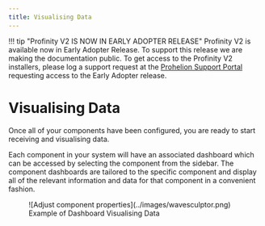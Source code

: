 ```yaml
---
title: Visualising Data
---
```


!!! tip "Profinity V2 IS NOW IN EARLY ADOPTER RELEASE"
    Profinity V2 is available now in Early Adopter Release.  To support this release we are making the documentation public.  To get access to the Profinity V2 installers, please log a support request at the [Prohelion Support Portal](https://prohelion.atlassian.net/servicedesk/customer/portals) requesting access to the Early Adopter release.

# Visualising Data

Once all of your components have been configured, you are ready to start receiving and visualising data.

Each component in your system will have an associated dashboard which can be accessed by selecting the component from the sidebar. The component dashboards are tailored to the specific component and display all of the relevant information and data for that component in a convenient fashion.

<figure markdown>
![Adjust component properties](../images/wavesculptor.png)
<figcaption>Example of Dashboard Visualising Data</figcaption>
</figure>